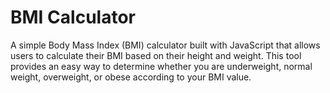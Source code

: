 # BMI Calculator
A simple Body Mass Index (BMI) calculator built with JavaScript that allows users to calculate their BMI based on their height and weight. This tool provides an easy way to determine whether you are underweight, normal weight, overweight, or obese according to your BMI value.

